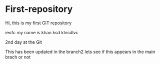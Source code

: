 # First-repository
Hi, this is my first GIT repository

ieofc my name is khan
ksd
klnsdlvc

2nd day at the Git




This has been updated in the branch2 lets see if this appears in the main brach or not
